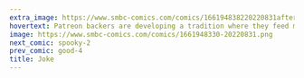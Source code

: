 ```yaml
---
extra_image: https://www.smbc-comics.com/comics/166194838220220831after.png
hovertext: Patreon backers are developing a tradition where they feed my jokes to dall-e and it's funnier than me. Hooray.
image: https://www.smbc-comics.com/comics/1661948330-20220831.png
next_comic: spooky-2
prev_comic: good-4
title: Joke
---
```


